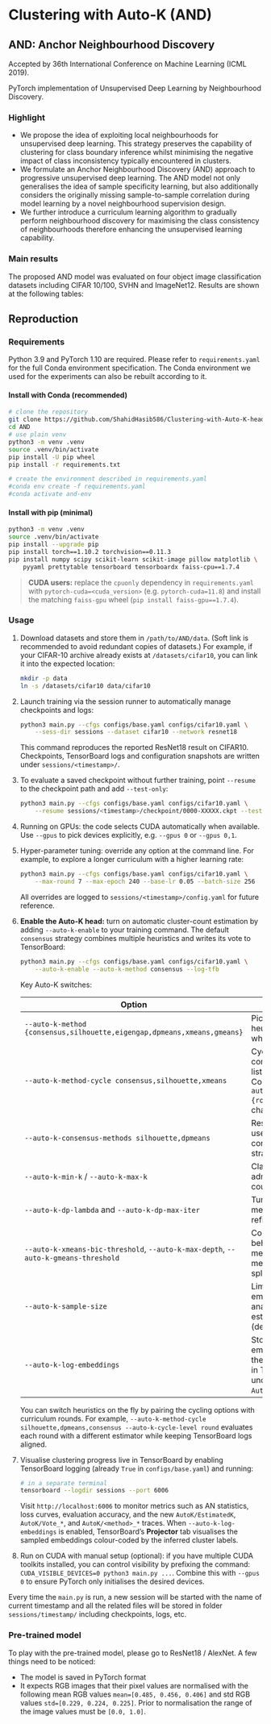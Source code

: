 # Clustering with Auto-K (AND)

## AND: Anchor Neighbourhood Discovery

Accepted by 36th International Conference on Machine Learning (ICML 2019).

PyTorch implementation of Unsupervised Deep Learning by Neighbourhood Discovery.

### Highlight

- We propose the idea of exploiting local neighbourhoods for unsupervised deep learning. This strategy preserves the capability of clustering for class boundary inference whilst minimising the negative impact of class inconsistency typically encountered in clusters.
- We formulate an Anchor Neighbourhood Discovery (AND) approach to progressive unsupervised deep learning. The AND model not only generalises the idea of sample specificity learning, but also additionally considers the originally missing sample-to-sample correlation during model learning by a novel neighbourhood supervision design.
- We further introduce a curriculum learning algorithm to gradually perform neighbourhood discovery for maximising the class consistency of neighbourhoods therefore enhancing the unsupervised learning capability.

### Main results

The proposed AND model was evaluated on four object image classification datasets including CIFAR 10/100, SVHN and ImageNet12. Results are shown at the following tables:

## Reproduction

### Requirements

Python 3.9 and PyTorch 1.10 are required. Please refer to `requirements.yaml` for the full Conda environment specification. The Conda environment we used for the experiments can also be rebuilt according to it.

#### Install with Conda (recommended)

```bash
# clone the repository
git clone https://github.com/ShahidHasib586/Clustering-with-Auto-K-head.git
cd AND
# use plain venv
python3 -m venv .venv
source .venv/bin/activate
pip install -U pip wheel
pip install -r requirements.txt

# create the environment described in requirements.yaml
#conda env create -f requirements.yaml
#conda activate and-env
```

#### Install with pip (minimal)

```bash
python3 -m venv .venv
source .venv/bin/activate
pip install --upgrade pip
pip install torch==1.10.2 torchvision==0.11.3
pip install numpy scipy scikit-learn scikit-image pillow matplotlib \
    pyyaml prettytable tensorboard tensorboardx faiss-cpu==1.7.4
```

> **CUDA users:** replace the `cpuonly` dependency in `requirements.yaml` with `pytorch-cuda=<cuda_version>` (e.g. `pytorch-cuda=11.8`) and install the matching `faiss-gpu` wheel (`pip install faiss-gpu==1.7.4`).

### Usage

1. Download datasets and store them in `/path/to/AND/data`. (Soft link is recommended to avoid redundant copies of datasets.) For example, if your CIFAR-10 archive already exists at `/datasets/cifar10`, you can link it into the expected location:

   ```bash
   mkdir -p data
   ln -s /datasets/cifar10 data/cifar10
   ```
2. Launch training via the session runner to automatically manage checkpoints and logs:

   ```bash
   python3 main.py --cfgs configs/base.yaml configs/cifar10.yaml \
       --sess-dir sessions --dataset cifar10 --network resnet18
   ```

   This command reproduces the reported ResNet18 result on CIFAR10. Checkpoints, TensorBoard logs and configuration snapshots are written under `sessions/<timestamp>/`.

3. To evaluate a saved checkpoint without further training, point `--resume` to the checkpoint path and add `--test-only`:

   ```bash
   python3 main.py --cfgs configs/base.yaml configs/cifar10.yaml \
       --resume sessions/<timestamp>/checkpoint/0000-XXXXX.ckpt --test-only
   ```

4. Running on GPUs: the code selects CUDA automatically when available. Use `--gpus` to pick devices explicitly, e.g. `--gpus 0` or `--gpus 0,1`.

5. Hyper-parameter tuning: override any option at the command line. For example, to explore a longer curriculum with a higher learning rate:

   ```bash
   python3 main.py --cfgs configs/base.yaml configs/cifar10.yaml \
       --max-round 7 --max-epoch 240 --base-lr 0.05 --batch-size 256
   ```

   All overrides are logged to `sessions/<timestamp>/config.yaml` for future reference.

6. **Enable the Auto-K head:** turn on automatic cluster-count estimation by adding `--auto-k-enable` to your training command. The default `consensus` strategy combines multiple heuristics and writes its vote to TensorBoard:

   ```bash
   python3 main.py --cfgs configs/base.yaml configs/cifar10.yaml \
       --auto-k-enable --auto-k-method consensus --log-tfb
   ```

   Key Auto-K switches:

   | Option | Purpose |
   | --- | --- |
   | `--auto-k-method {consensus,silhouette,eigengap,dpmeans,xmeans,gmeans}` | Pick a single heuristic for the whole run. |
   | `--auto-k-method-cycle consensus,silhouette,xmeans` | Cycle through a comma-separated list of heuristics. Combine with `--auto-k-cycle-level {round,epoch}` to change cadence. |
   | `--auto-k-consensus-methods silhouette,dpmeans` | Restrict the voters used by the consensus strategy. |
   | `--auto-k-min-k` / `--auto-k-max-k` | Clamp the admissible cluster-count range. |
   | `--auto-k-dp-lambda` and `--auto-k-dp-max-iter` | Tune the DP-means penalty and refinement steps. |
   | `--auto-k-xmeans-bic-threshold`, `--auto-k-max-depth`, `--auto-k-gmeans-threshold` | Control the behaviour of the X-means and G-means inspired splits. |
   | `--auto-k-sample-size` | Limit the number of embeddings analysed per estimation pass (defaults to 2048). |
   | `--auto-k-log-embeddings` | Store the sampled embeddings and their pseudo labels in TensorBoard under `AutoK/*_embeddings`. |

   You can switch heuristics on the fly by pairing the cycling options with curriculum rounds. For example, `--auto-k-method-cycle silhouette,dpmeans,consensus --auto-k-cycle-level round` evaluates each round with a different estimator while keeping TensorBoard logs aligned.

7. Visualise clustering progress live in TensorBoard by enabling TensorBoard logging (already `True` in `configs/base.yaml`) and running:

   ```bash
   # in a separate terminal
   tensorboard --logdir sessions --port 6006
   ```

   Visit `http://localhost:6006` to monitor metrics such as AN statistics, loss curves, evaluation accuracy, and the new `AutoK/EstimatedK`, `AutoK/Vote_*`, and `AutoK/<method>_*` traces. When `--auto-k-log-embeddings` is enabled, TensorBoard’s **Projector** tab visualises the sampled embeddings colour-coded by the inferred cluster labels.

8. Run on CUDA with manual setup (optional): if you have multiple CUDA toolkits installed, you can control visibility by prefixing the command: `CUDA_VISIBLE_DEVICES=0 python3 main.py ...`. Combine this with `--gpus 0` to ensure PyTorch only initialises the desired devices.

Every time the `main.py` is run, a new session will be started with the name of current timestamp and all the related files will be stored in folder `sessions/timestamp/` including checkpoints, logs, etc.

### Pre-trained model

To play with the pre-trained model, please go to ResNet18 / AlexNet. A few things need to be noticed:

- The model is saved in PyTorch format
- It expects RGB images that their pixel values are normalised with the following mean RGB values `mean=[0.485, 0.456, 0.406]` and std RGB values `std=[0.229, 0.224, 0.225]`. Prior to normalisation the range of the image values must be `[0.0, 1.0]`.
